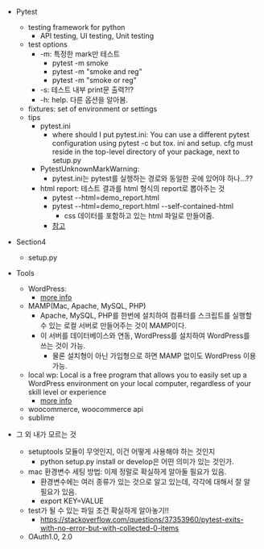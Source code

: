 - Pytest

  - testing framework for python
    - API testing, UI testing, Unit testing
  - test options
    - -m: 특정한 mark만 테스트
      - pytest -m smoke
      - pytest -m "smoke and reg"
      - pytest -m "smoke or reg"
    - -s: 테스트 내부 print문 출력?!?
    - -h: help. 다른 옵션을 알아봄.
  - fixtures: set of environment or settings
  - tips
    - pytest.ini
      - where should I put pytest.ini: You can use a different pytest configuration using pytest -c but tox. ini and setup. cfg must reside in the top-level directory of your package, next to setup.py
    - PytestUnknownMarkWarning:
      - pytest.ini는 pytest를 실행하는 경로와 동일한 곳에 있어야 하나...??
    - html report: 테스트 결과를 html 형식의 report로 뽑아주는 것
      - pytest --html=demo_report.html
      - pytest --html=demo_report.html --self-contained-html
        - css 데이터를 포함하고 있는 html 파일로 만들어줌.
      - [참고](https://pypi.org/project/pytest-html/)

- Section4

  - setup.py

- Tools

  - WordPress:
    - [more info](https://www.thewordcracker.com/basic/wordpress-introduction/)
  - MAMP(Mac, Apache, MySQL, PHP)
    - Apache, MySQL, PHP를 한번에 설치하여 컴퓨터를 스크립트를 실행할 수 있는 로컬 서버로 만들어주는 것이 MAMP이다.
    - 이 서버를 데이터베이스와 연동, WordPress를 설치하여 WordPress를 쓰는 것이 가능.
      - 물론 설치형이 아닌 가입형으로 하면 MAMP 없이도 WordPress 이용 가능.
  - local wp: Local is a free program that allows you to easily set up a WordPress environment on your local computer, regardless of your skill level or experience
    - [more info](https://wpengine.com/support/local/)
  - woocommerce, woocommerce api
  - sublime

- 그 외 내가 모르는 것
  - setuptools 모듈이 무엇인지, 이건 어떻게 사용해야 하는 것인지
    - python setup.py install or develop은 어떤 의미가 있는 것인가.
  - mac 환경변수 세팅 방법: 이제 정말로 확실하게 알아둘 필요가 있음.
    - 환경변수에는 여러 종류가 있는 것으로 알고 있는데, 각각에 대해서 잘 알 필요가 있음. 
    - export KEY=VALUE
  - test가 될 수 있는 파일 조건 확실하게 알아놓기!!
    - https://stackoverflow.com/questions/37353960/pytest-exits-with-no-error-but-with-collected-0-items
  - OAuth1.0, 2.0
